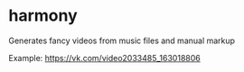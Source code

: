 # harmony

Generates fancy videos from music files and manual markup

Example: https://vk.com/video2033485_163018806
